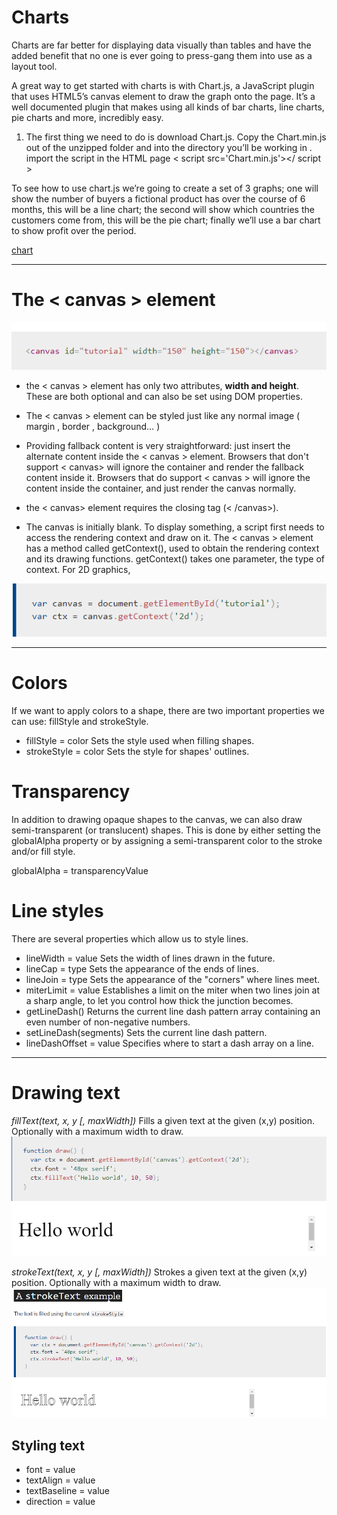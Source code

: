 # Charts
Charts are far better for displaying data visually than tables and have the added benefit that no one is ever going to press-gang them into use as a layout tool.

A great way to get started with charts is with Chart.js, a JavaScript plugin that uses HTML5’s canvas element to draw the graph onto the page. It’s a well documented plugin that makes using all kinds of bar charts, line charts, pie charts and more, incredibly easy.

1. The first thing we need to do is download Chart.js. Copy the Chart.min.js out of the unzipped folder and into the directory you’ll be working in .
import the script in the HTML page 
< script src='Chart.min.js'></ script >


To see how to use chart.js we’re going to create a set of 3 graphs; one will show the number of buyers a fictional product has over the course of 6 months, this will be a line chart; the second will show which countries the customers come from, this will be the pie chart; finally we’ll use a bar chart to show profit over the period. 

[chart]("https://www.webdesignerdepot.com/2013/11/easily-create-stunning-animated-charts-with-chart-js/")


****************************************************************

# The < canvas > element

![canvas](images/canvase.png)

- the < canvas > element has only two attributes, **width and height**. These are both optional and can also be set using DOM properties.
- The < canvas > element can be styled just like any normal image ( margin , border , background… )

- Providing fallback content is very straightforward: just insert the alternate content inside the < canvas > element. Browsers that don't support < canvas> will ignore the container and render the fallback content inside it. Browsers that do support < canvas > will ignore the content inside the container, and just render the canvas normally.

- the < canvas> element requires the closing tag (< /canvas>).

- The canvas is initially blank. To display something, a script first needs to access the rendering context and draw on it. The < canvas > element has a method called getContext(), used to obtain the rendering context and its drawing functions. getContext() takes one parameter, the type of context. For 2D graphics,

![context](images/context.png)

*************************************************************

# Colors

If we want to apply colors to a shape, there are two important properties we can use: fillStyle and strokeStyle.

- fillStyle = color
Sets the style used when filling shapes.
- strokeStyle = color
Sets the style for shapes' outlines.

# Transparency
In addition to drawing opaque shapes to the canvas, we can also draw semi-transparent (or translucent) shapes. This is done by either setting the globalAlpha property or by assigning a semi-transparent color to the stroke and/or fill style.

globalAlpha = transparencyValue


# Line styles

There are several properties which allow us to style lines.

- lineWidth = value
Sets the width of lines drawn in the future.
- lineCap = type
Sets the appearance of the ends of lines.
- lineJoin = type
Sets the appearance of the "corners" where lines meet.
- miterLimit = value
Establishes a limit on the miter when two lines join at a sharp angle, to let you control how thick the junction becomes.
- getLineDash()
Returns the current line dash pattern array containing an even number of non-negative numbers.
- setLineDash(segments)
Sets the current line dash pattern.
- lineDashOffset = value
Specifies where to start a dash array on a line.


*********************************************************

# Drawing text

*fillText(text, x, y [, maxWidth])*
Fills a given text at the given (x,y) position. Optionally with a maximum width to draw.
![fill](images/fill.png)

*strokeText(text, x, y [, maxWidth])*
Strokes a given text at the given (x,y) position. Optionally with a maximum width to draw.
![strock](images/strok.png)


## Styling text

- font = value
- textAlign = value
- textBaseline = value
- direction = value




